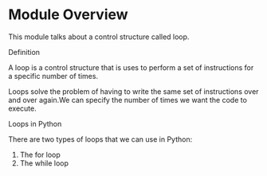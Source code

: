 # Module Overview

This module talks about a control structure called loop.

Definition

A loop is a control structure that is uses to perform a set of instructions 
for a specific number of times.

Loops solve the problem of having to write the same set of instructions 
over and over again.We can specify the number of times we want the code 
to execute. 

Loops in Python

There are two types of loops that we can use in Python:

1. The for loop
2. The while loop
